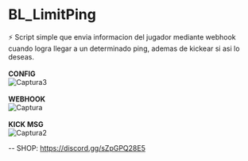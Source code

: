 # BL_LimitPing

⚡ Script simple que envia informacion del jugador mediante webhook cuando logra llegar a un determinado ping, ademas de kickear si asi lo deseas.<br><br>
**CONFIG**<br>
![Captura3](https://user-images.githubusercontent.com/22733633/163712487-58fe0f7d-8c8e-424b-bf75-d2d5eb4c111a.PNG)<br><br>
**WEBHOOK**<br>
![Captura](https://user-images.githubusercontent.com/22733633/163712393-9a42f231-5bb5-4e9a-afd0-3ddd13ee0e03.PNG) <br><br>
**KICK MSG**<br>
![Captura2](https://user-images.githubusercontent.com/22733633/163712396-62faf9b4-0e94-41dc-8c30-b1294a8490bc.PNG)

-- SHOP:  https://discord.gg/sZpGPQ28E5
